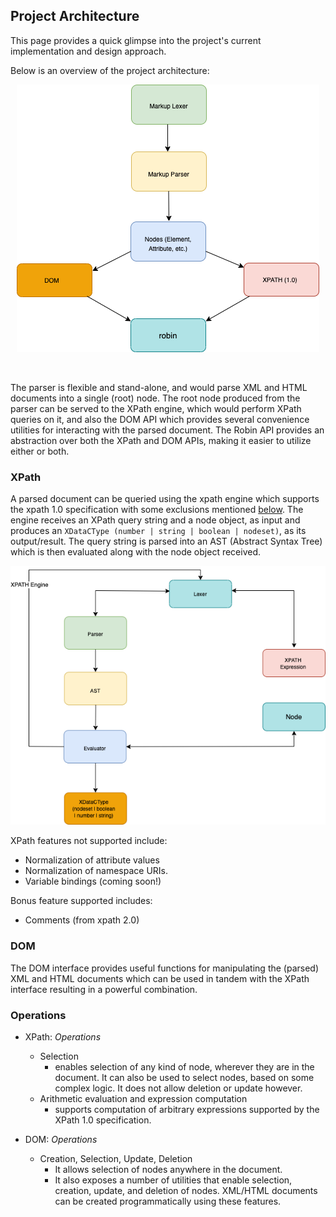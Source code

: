 ## Project Architecture

This page provides a quick glimpse into the project's current implementation and design approach.

Below is an overview of the project architecture:
<br/>

<p align="center">
    <img src="https://github.com/ziord/robin/blob/master/docs/assets/architecture_img_1.png" alt="architecture-image-1">
</p>

<br/>

The parser is flexible and stand-alone, and would parse XML and HTML documents into a single (root) node. The root node produced from the parser can be served to the XPath engine, which would perform XPath queries on it, and also the DOM API which provides several convenience utilities for interacting with the parsed document.
The Robin API provides an abstraction over both the XPath and DOM APIs, making it easier to utilize either or both.


### XPath
A parsed document can be queried using the xpath engine which supports the xpath 1.0 specification with some exclusions mentioned [below](#xpath-non-supported). The engine receives an XPath query string and a node object, as input and produces an `XDataCType (number | string | boolean | nodeset)`, as its output/result. The query string is parsed into an AST (Abstract Syntax Tree) which is then evaluated along with the node object received.

<p align="center">
    <img src="https://github.com/ziord/robin/blob/master/docs/assets/architecture_img_2.png" alt="architecture-image-2">
</p>

<a name='xpath-non-supported'></a>
XPath features not supported include:
- Normalization of attribute values
- Normalization of namespace URIs.
- Variable bindings (coming soon!)

Bonus feature supported includes:
- Comments (from xpath 2.0)


### DOM
The DOM interface provides useful functions for manipulating the (parsed) XML and HTML documents which can be used in tandem with the XPath interface resulting in a powerful combination.


### Operations
* XPath:
    *Operations*
    - Selection
        -   enables selection of any kind of node, wherever they are in the document.
            It can also be used to select nodes, based on some complex logic. It does not allow deletion or update however.
    - Arithmetic evaluation and expression computation
        - supports computation of arbitrary expressions supported by the XPath 1.0 specification.

* DOM:
    *Operations* 
    - Creation, Selection, Update, Deletion
        - It allows selection of nodes anywhere in the document.
        - It also exposes a number of utilities that enable selection, creation, update, and deletion of nodes. XML/HTML documents can be created programmatically using these features.
